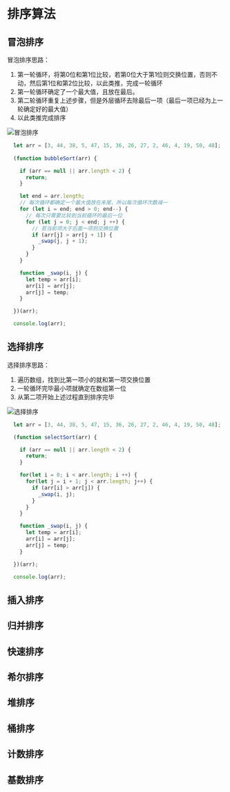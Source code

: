 # 排序算法

## 冒泡排序

冒泡排序思路：

1. 第一轮循环，将第0位和第1位比较，若第0位大于第1位则交换位置，否则不动，然后第1位和第2位比较，以此类推，完成一轮循环
2. 第一轮循环确定了一个最大值，且放在最后。
3. 第二轮循环重复上述步骤，但是外层循环去除最后一项（最后一项已经为上一轮确定好的最大值）
4. 以此类推完成排序
 
![冒泡排序](/bubbleSort.gif)

```js
  let arr = [3, 44, 38, 5, 47, 15, 36, 26, 27, 2, 46, 4, 19, 50, 48];
  
  (function bubbleSort(arr) {

    if (arr == null || arr.length < 2) {
      return;
    }

    let end = arr.length;
    // 每次循环都确定一个最大值放在末尾，所以每次循环次数减一
    for (let i = end; end > 0; end--) {
      // 每次只需要比较到当前循环的最后一位
      for (let j = 0; j < end; j ++) {
        // 若当前项大于后面一项则交换位置
        if (arr[j] > arr[j + 1]) {
          _swap(j, j + 1);
        }
      }
    }

    function _swap(i, j) {
      let temp = arr[i];
      arr[i] = arr[j];
      arr[j] = temp;
    }

  })(arr);

  console.log(arr);
```

## 选择排序

选择排序思路：

1. 遍历数组，找到比第一项小的就和第一项交换位置
2. 一轮循环完毕最小项就确定在数组第一位
3. 从第二项开始上述过程直到排序完毕

![选择排序](/selectSort.gif)

```js
  let arr = [3, 44, 38, 5, 47, 15, 36, 26, 27, 2, 46, 4, 19, 50, 48];

  (function selectSort(arr) {

    if (arr == null || arr.length < 2) {
      return;
    }

    for(let i = 0; i < arr.length; i ++) {
      for(let j = i + 1; j < arr.length; j++) {
        if (arr[i] > arr[j]) {
          _swap(i, j);
        }
      }
    }

    function _swap(i, j) {
      let temp = arr[i];
      arr[i] = arr[j];
      arr[j] = temp;
    }

  })(arr);

  console.log(arr);
```

## 插入排序

## 归并排序

## 快速排序

## 希尔排序

## 堆排序

## 桶排序

## 计数排序

## 基数排序